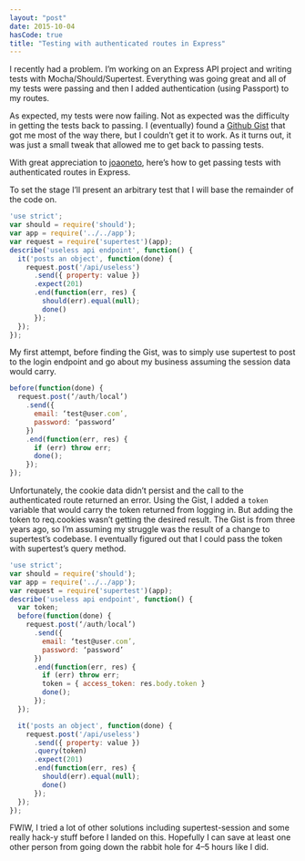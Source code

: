 ```yaml
---
layout: "post"
date: 2015-10-04
hasCode: true
title: "Testing with authenticated routes in Express"
---
```


I recently had a problem. I’m working on an Express API project and writing
tests with Mocha/Should/Supertest. Everything was going great and all of my
tests were passing and then I added authentication (using Passport) to my
routes.

As expected, my tests were now failing. Not as expected was the difficulty in
getting the tests back to passing. I (eventually) found a [Github
Gist](https://gist.github.com/joaoneto/5152248) that got me most of the way
there, but I couldn’t get it to work. As it turns out, it was just a small tweak
that allowed me to get back to passing tests.

With great appreciation to [joaoneto](https://gist.github.com/joaoneto), here’s
how to get passing tests with authenticated routes in Express.

To set the stage I’ll present an arbitrary test that I will base the remainder
of the code on.

```javascript
'use strict';
var should = require('should');
var app = require('../../app');
var request = require('supertest')(app);
describe('useless api endpoint', function() {
  it('posts an object', function(done) {
    request.post('/api/useless')
      .send({ property: value })
      .expect(201)
      .end(function(err, res) {
        should(err).equal(null);
        done()
      });
  });
});
```

My first attempt, before finding the Gist, was to simply use supertest to post
to the login endpoint and go about my business assuming the session data would
carry.

```javascript
before(function(done) {
  request.post(‘/auth/local’)
    .send({
      email: ‘test@user.com’,
      password: ‘password’
    })
    .end(function(err, res) {
      if (err) throw err;
      done();
    });
});
```

Unfortunately, the cookie data didn’t persist and the call to the authenticated
route returned an error. Using the Gist, I added a `token` variable that would
carry the token returned from logging in. But adding the token to req.cookies
wasn’t getting the desired result. The Gist is from three years ago, so I’m
assuming my struggle was the result of a change to supertest’s codebase. I
eventually figured out that I could pass the token with supertest’s query
method.

```javascript
'use strict';
var should = require('should');
var app = require('../../app');
var request = require('supertest')(app);
describe('useless api endpoint', function() {
  var token;
  before(function(done) {
    request.post(‘/auth/local’)
      .send({
        email: ‘test@user.com’,
        password: ‘password’
      })
      .end(function(err, res) {
        if (err) throw err;
        token = { access_token: res.body.token }
        done();
      });
  });

  it('posts an object', function(done) {
    request.post('/api/useless')
      .send({ property: value })
      .query(token)
      .expect(201)
      .end(function(err, res) {
        should(err).equal(null);
        done()
      });
  });
});
```

FWIW, I tried a lot of other solutions including supertest-session and some
really hack-y stuff before I landed on this. Hopefully I can save at least one
other person from going down the rabbit hole for 4–5 hours like I did.
